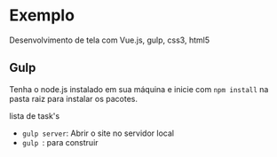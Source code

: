 # Exemplo
Desenvolvimento de tela com Vue.js, gulp, css3, html5

## Gulp

Tenha o node.js instalado em sua máquina e inicie com `npm install` na pasta raiz para instalar os pacotes.

lista de task's

- `gulp server`: Abrir o site no servidor local
- `gulp `: para construir
